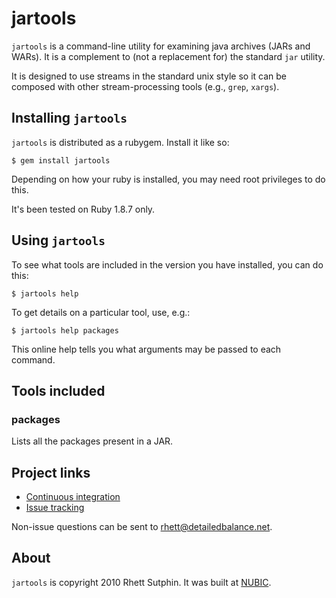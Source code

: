 jartools
========

`jartools` is a command-line utility for examining java archives (JARs
and WARs).  It is a complement to (not a replacement for) the standard
`jar` utility.

It is designed to use streams in the standard unix style so it can be
composed with other stream-processing tools (e.g., `grep`, `xargs`).

Installing `jartools`
---------------------

`jartools` is distributed as a rubygem.  Install it like so:

    $ gem install jartools

Depending on how your ruby is installed, you may need root privileges
to do this.

It's been tested on Ruby 1.8.7 only.

Using `jartools`
----------------

To see what tools are included in the version you have installed, you
can do this:

    $ jartools help

To get details on a particular tool, use, e.g.:

    $ jartools help packages

This online help tells you what arguments may be passed to each command.

Tools included
--------------

### packages

Lists all the packages present in a JAR.

Project links
-------------

* [Continuous integration](https://ctms-ci.nubic.northwestern.edu/hudson/job/jartools/)
* [Issue tracking](http://github.com/rsutphin/jartools/issues)

Non-issue questions can be sent to rhett@detailedbalance.net.

About
-----

`jartools` is copyright 2010 Rhett Sutphin.  It was built at [NUBIC][].

[NUBIC]: http://www.nucats.northwestern.edu/centers/nubic
